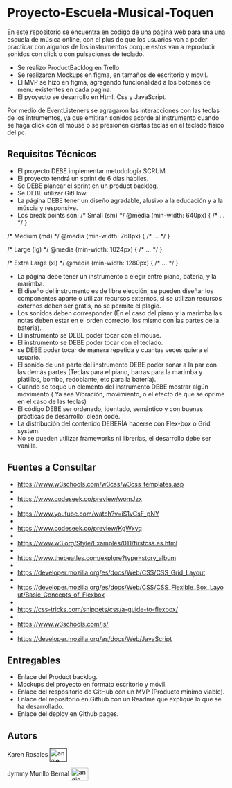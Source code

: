 # Proyecto-Escuela-Musical-Toquen
En este repositorio se encuentra en codigo de una página web para una una escuela de música online, con el plus de que los usuarios van a poder practicar con algunos de los instrumentos porque estos van a reproducir sonidos con click o con pulsaciones de teclado. 

- Se realizo ProductBacklog en Trello
- Se realizaron Mockups en figma, en tamaños de escritorio y movil.
- El MVP se hizo en figma, agragando funcionalidad a los botones de menu existentes en cada pagina.
- El pyoyecto se desarrollo en Html, Css y JavaScript.

Por medio de EventListeners se agragaron las interacciones con las teclas de los intrumentos, ya que emitiran sonidos acorde al instrumento cuando se haga click con el mouse o se presionen ciertas teclas en el teclado fisico del pc.

## Requisitos Técnicos

* El proyecto DEBE implementar metodología SCRUM.
* El proyecto tendrá un sprint de 6 días hábiles.
* Se DEBE planear el sprint en un product backlog.
* Se DEBE utilizar GitFlow.
* La página DEBE tener un diseño agradable, alusivo a la educación y a la múscia y responsive.
* Los break points son:
 /* Small (sm) */ @media (min-width: 640px) { /\* ... \*/ }

 /* Medium (md) */ @media (min-width: 768px) { /\* ... \*/ }
 
 /* Large (lg) */ @media (min-width: 1024px) { /\* ... \*/ }
 
 /* Extra Large (xl) */ @media (min-width: 1280px) { /\* ... \*/ }
 
* La página debe tener un instrumento a elegir entre piano, batería, y la marimba.
* El diseño del instrumento es de libre elección, se pueden diseñar los componentes aparte o utilizar recursos externos, si se utilizan recursos externos deben ser gratis, no se permite el plagio.
* Los sonidos deben corresponder (En el caso del piano y la marimba las notas deben estar en el orden correcto, los mismo con las partes de la batería).
* El instrumento se DEBE poder tocar con el mouse.
* El instrumento se DEBE poder tocar con el teclado.
* se DEBE poder tocar de manera repetida y cuantas veces quiera el usuario.
* El sonido de una parte del instrumento DEBE poder sonar a la par con las demás partes (Teclas para el piano, barras para la marimba y platillos, bombo, redoblante, etc para la batería).
* Cuando se toque un elemento del instrumento DEBE mostrar algún movimento ( Ya sea Vibración,  movimiento, o el efecto de que se oprime en el caso de las teclas)
* El código DEBE ser ordenado, identado, semántico y con buenas prácticas de desarrollo: clean code.
* La distribución del contenido DEBERÍA hacerse con Flex-box o Grid system.
* No se pueden utilizar frameworks ni librerías, el desarrollo debe ser vanilla.

## Fuentes a Consultar

* https://www.w3schools.com/w3css/w3css_templates.asp
* 
* https://www.codeseek.co/preview/womJzx
* 
* https://www.youtube.com/watch?v=iS1vCsF_pNY
* 
* https://www.codeseek.co/preview/KgWxyq
* 
* https://www.w3.org/Style/Examples/011/firstcss.es.html
* 
* https://www.thebeatles.com/explore?type=story_album
* 
* https://developer.mozilla.org/es/docs/Web/CSS/CSS_Grid_Layout
* 
* https://developer.mozilla.org/es/docs/Web/CSS/CSS_Flexible_Box_Layout/Basic_Concepts_of_Flexbox
* 
* https://css-tricks.com/snippets/css/a-guide-to-flexbox/
* 
* https://www.w3schools.com/js/
* 
* https://developer.mozilla.org/es/docs/Web/JavaScript

## Entregables

- Enlace del Product backlog.
- Mockups del proyecto en formato escritorio y móvil.
- Enlace del respositorio de GitHub con un MVP (Producto mínimo viable).
- Enlace del repositorio en Github con un Readme que explique lo que se ha desarrollado.
- Enlace del deploy en Github pages.

## Autors
Karen Rosales <a href="" target="blank"><img align="center" src="https://cdn.jsdelivr.net/npm/simple-icons@3.0.1/icons/linkedin.svg" alt="angie pérez" height="30" width="40"/></a>

Jymmy Murillo Bernal <a href="https://www.linkedin.com/in/murillojymmy/" target="blank"><img align="center" src="https://cdn.jsdelivr.net/npm/simple-icons@3.0.1/icons/linkedin.svg" alt="angie pérez" height="30" width="40"/></a>
